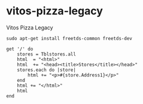 vitos-pizza-legacy
==================

Vitos Pizza Legacy

```
sudo apt-get install freetds-common freetds-dev
```

```
get '/' do
    stores = Tblstores.all
    html  = "<html>"
    html  += "<head><title>Stores</title></head>"
    stores.each do |store|
        html += "<p>#{store.Address1}</p>"
    end
    html += "</html>"
    html
end
```
